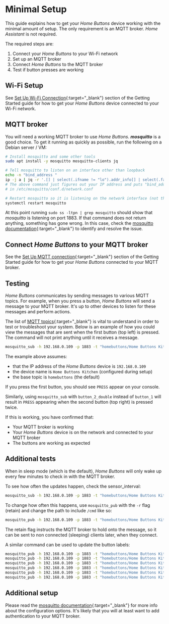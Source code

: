 # Minimal Setup
This guide explains how to get your *Home Buttons* device working with the
minimal amount of setup. The only requirement is an MQTT broker.
*Home Assistant* is not required.

The required steps are:

1. Connect your *Home Buttons* to your Wi-Fi network
2. Set up an MQTT broker
3. Connect *Home Buttons* to the MQTT broker
4. Test if button presses are working

## Wi-Fi Setup
See [Set Up Wi-Fi Connection](original/setup.md#setup_wifi){:target="_blank"} section of the Getting Started guide for how to get your
*Home Buttons* device connected to your Wi-Fi network.

## MQTT broker
You will need a working MQTT broker to use *Home Buttons*. ***mosquitto*** is a good choice. To get it running
as quickly as possible, run the following on a Debian server / VM:

```sh
# Install mosquitto and some other tools
sudo apt install -y mosquitto mosquitto-clients jq

# Tell mosquitto to listen on an interface other than loopback
echo -n "bind_address "
ip -j a | jq -r '.[] | select(.ifname != "lo").addr_info[] | select(.family == "inet").local' | sudo tee -a /etc/mosquitto/conf.d/network.conf
# The above command just figures out your IP address and puts "bind_address IP"
# in /etc/mosquitto/conf.d/network.conf

# Restart mosquitto so it is listening on the network interface (not the loopback)
systemctl restart mosquitto
```

At this point running `sudo ss -ltpn | grep mosquitto` should show that
*mosquitto* is listening on port 1883. If that command does not return anything,
something has gone wrong. In this case, check the
[mosquitto documentation](https://mosquitto.org/documentation/){:target="_blank"} to identify and
resolve the issue.

## Connect *Home Buttons* to your MQTT broker
See the [Set Up MQTT connection](original/setup.md#setup_mqtt){:target="_blank"} section of the Getting Started guide
for how to get your *Home Buttons* connected to your MQTT broker.

## Testing
*Home Buttons* communicates by sending messages to various MQTT topics.
For example, when you press a button, *Home Buttons* will send
a message to your MQTT broker. It's up to other devices to listen for these
messages and perform actions.

The list of [MQTT topics](original/mqtt_topics.md){:target="_blank"} is vital to understand in order to
test or troubleshoot your system. Below is an example of how you could view the
messages that are sent when the first button (top left) is pressed. The command
will not print anything until it receives a message.

```sh
mosquitto_sub -h 192.168.0.109 -p 1883 -t "homebuttons/Home Buttons Kitchen/button_1"
```

The example above assumes:

- that the IP address of the *Home Buttons* device is `192.168.0.109`
- the device name is `Home Buttons Kitchen` (configured during setup)
- the base topic is `homebuttons` (the default)

If you press the first button, you should see `PRESS` appear on your console.

Similarly, using `mosquitto_sub` with `button_2_double` instead of `button_1`
will result in `PRESS` appearing when the second button (top right) is
pressed twice.

If this is working, you have confirmed that:

- Your MQTT broker is working
- Your *Home Buttons* device is on the network and connected to your MQTT broker
- The buttons are working as expected

## Additional tests
When in sleep mode (which is the default), *Home Buttons* will only
wake up every few minutes to check in with the MQTT broker.

To see how often the updates happen, check the sensor_interval:

```sh
mosquitto_sub -h 192.168.0.109 -p 1883 -t "homebuttons/Home Buttons Kitchen/sensor_interval"
```

To change how often this happens, use `mosquitto_pub` with the `-r` flag (retain)
and change the path to include `/cmd` like so:

```sh
mosquitto_pub -h 192.168.0.109 -p 1883 -t "homebuttons/Home Buttons Kitchen/cmd/sensor_interval" -m "1" -r
```

The retain flag instructs the MQTT broker to hold onto the message, so it can be
sent to non connected (sleeping) clients later, when they connect. 

A similar command can be used to update the button labels:

```sh
mosquitto_pub -h 192.168.0.109 -p 1883 -t "homebuttons/Home Buttons Kitchen/cmd/btn_1_label" -m "Look" -r
mosquitto_pub -h 192.168.0.109 -p 1883 -t "homebuttons/Home Buttons Kitchen/cmd/btn_2_label" -m "mom" -r
mosquitto_pub -h 192.168.0.109 -p 1883 -t "homebuttons/Home Buttons Kitchen/cmd/btn_3_label" -m "" -r
mosquitto_pub -h 192.168.0.109 -p 1883 -t "homebuttons/Home Buttons Kitchen/cmd/btn_4_label" -m "A" -r
mosquitto_pub -h 192.168.0.109 -p 1883 -t "homebuttons/Home Buttons Kitchen/cmd/btn_5_label" -m "Message" -r
mosquitto_pub -h 192.168.0.109 -p 1883 -t "homebuttons/Home Buttons Kitchen/cmd/btn_6_label" -m "4 you" -r
```

## Additional setup

Please read the [mosquitto documentation](https://mosquitto.org/documentation/){:target="_blank"}
for more info about the configuration options.
It's likely that you will at least want to add authentication to your MQTT broker.
